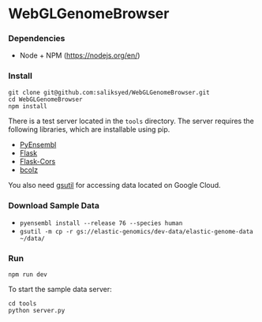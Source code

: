 # WebGLGenomeBrowser

### Dependencies
* Node + NPM (https://nodejs.org/en/)

### Install

```
git clone git@github.com:saliksyed/WebGLGenomeBrowser.git
cd WebGLGenomeBrowser
npm install
```
There is a test server located in the `tools` directory. The server requires the following libraries, which are installable using pip.
* [PyEnsembl](https://github.com/hammerlab/pyensembl)
* [Flask](http://flask.pocoo.org/)
* [Flask-Cors](http://flask-cors.readthedocs.io/en/latest/)
* [bcolz](http://bcolz.blosc.org/en/latest/)

You also need [gsutil](https://cloud.google.com/storage/docs/gsutil) for accessing data located on Google Cloud.

### Download Sample Data
* `pyensembl install --release 76 --species human`
* `gsutil -m cp -r gs://elastic-genomics/dev-data/elastic-genome-data ~/data/`


### Run
```
npm run dev
```

To start the sample data server:
```
cd tools
python server.py
```


